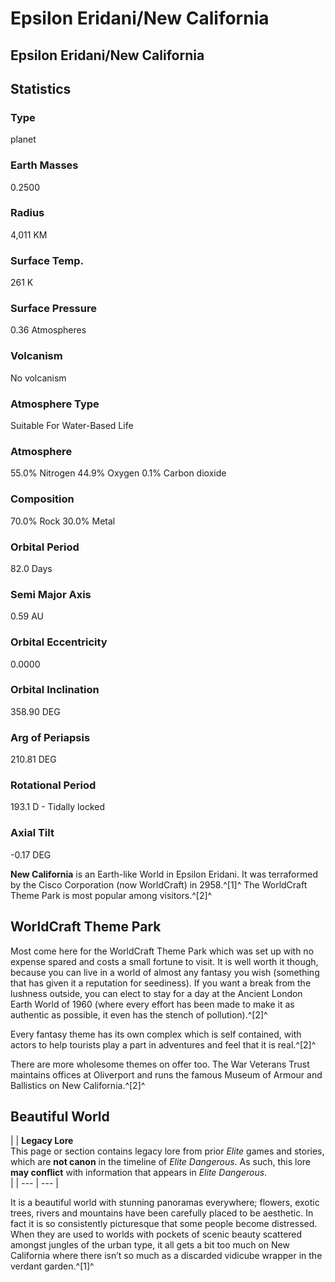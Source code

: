 # Epsilon Eridani/New California
## Epsilon Eridani/New California

		

## Statistics

### Type

planet

### Earth Masses

0.2500

### Radius

4,011 KM

### Surface Temp.

261 K

### Surface Pressure

0.36 Atmospheres

### Volcanism

No volcanism

### Atmosphere Type

Suitable For Water-Based Life

### Atmosphere

55.0% Nitrogen
44.9% Oxygen
0.1% Carbon dioxide

### Composition

70.0% Rock
30.0% Metal

### Orbital Period

82.0 Days

### Semi Major Axis

0.59 AU

### Orbital Eccentricity

0.0000

### Orbital Inclination

358.90 DEG

### Arg of Periapsis

210.81 DEG

### Rotational Period

193.1 D - Tidally locked

### Axial Tilt

-0.17 DEG

**New California** is an Earth-like World in Epsilon Eridani. It was terraformed by the Cisco Corporation (now WorldCraft) in 2958.^[1]^ The WorldCraft Theme Park is most popular among visitors.^[2]^

## WorldCraft Theme Park

Most come here for the WorldCraft Theme Park which was set up with no expense spared and costs a small fortune to visit. It is well worth it though, because you can live in a world of almost any fantasy you wish (something that has given it a reputation for seediness). If you want a break from the lushness outside, you can elect to stay for a day at the Ancient London Earth World of 1960 (where every effort has been made to make it as authentic as possible, it even has the stench of pollution).^[2]^

Every fantasy theme has its own complex which is self contained, with actors to help tourists play a part in adventures and feel that it is real.^[2]^

There are more wholesome themes on offer too. The War Veterans Trust maintains offices at Oliverport and runs the famous Museum of Armour and Ballistics on New California.^[2]^

## Beautiful World

|  | **Legacy Lore**
<br>This page or section contains legacy lore from prior *Elite* games and stories, which are **not canon** in the timeline of *Elite Dangerous*. As such, this lore **may conflict** with information that appears in *Elite Dangerous*.<br> |
| --- | --- |

It is a beautiful world with stunning panoramas everywhere; flowers, exotic trees, rivers and mountains have been carefully placed to be aesthetic. In fact it is so consistently picturesque that some people become distressed. When they are used to worlds with pockets of scenic beauty scattered amongst jungles of the urban type, it all gets a bit too much on New California where there isn’t so much as a discarded vidicube wrapper in the verdant garden.^[1]^